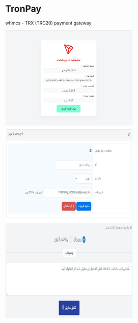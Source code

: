 # TronPay
whmcs - TRX (TRC20) payment gateway

<img src="https://github.com/mortezanabavi/TronPay/blob/main/gateways/tronpay/img/gateway.jpg" alt="gateway" width="400" height="300">
<img src="https://github.com/mortezanabavi/TronPay/blob/main/gateways/tronpay/img/gateway2.jpg" alt="gateway2" width="400" height="300">
<img src="https://github.com/mortezanabavi/TronPay/blob/main/gateways/tronpay/img/gateway3.jpg" alt="gateway3" width="400" height="300">
